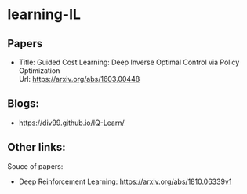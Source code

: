 # learning-IL

## Papers

- Title: Guided Cost Learning: Deep Inverse Optimal Control via Policy Optimization\
  Url: https://arxiv.org/abs/1603.00448

## Blogs:

- https://div99.github.io/IQ-Learn/


## Other links:

Souce of papers:

- Deep Reinforcement Learning: https://arxiv.org/abs/1810.06339v1
